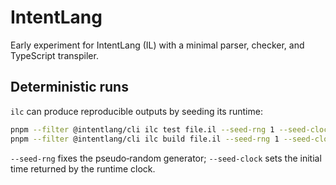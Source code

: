 # IntentLang

Early experiment for IntentLang (IL) with a minimal parser, checker, and TypeScript transpiler.

## Deterministic runs

`ilc` can produce reproducible outputs by seeding its runtime:

```bash
pnpm --filter @intentlang/cli ilc test file.il --seed-rng 1 --seed-clock 0
pnpm --filter @intentlang/cli ilc build file.il --seed-rng 1 --seed-clock 0
```

`--seed-rng` fixes the pseudo‑random generator; `--seed-clock` sets the initial time returned by the runtime clock.
